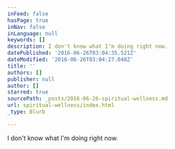 ```yaml
---
inFeed: false
hasPage: true
inNav: false
inLanguage: null
keywords: []
description: I don't know what I'm doing right now.
datePublished: '2016-06-26T03:04:35.521Z'
dateModified: '2016-06-26T03:04:27.048Z'
title: ''
authors: []
publisher: null
author: []
starred: true
sourcePath: _posts/2016-06-26-spiritual-wellness.md
url: spiritual-wellness/index.html
_type: Blurb

---
```

I don't know what I'm doing right now.